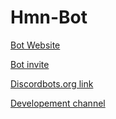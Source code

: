 # Hmn-Bot

[Bot Website](https://humanova.github.io/hmnbot)

[Bot invite](https://discordapp.com/oauth2/authorize?client_id=455819835486502933&permissions=8&scope=bot)

[Discordbots.org link](https://discordbots.org/bot/455819835486502933)

[Developement channel](https://discord.gg/bXPzFRg)

